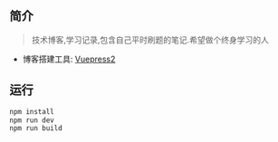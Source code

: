 ## 简介
> 技术博客,学习记录,包含自己平时刷题的笔记.希望做个终身学习的人

* 博客搭建工具: [Vuepress2](https://vuepress2.netlify.app/zh/)

## 运行

``` sh
npm install
npm run dev
npm run build
```